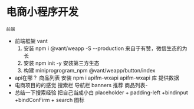 # 电商小程序开发
    前端
- 前端框架 vant  
    1. 安装 npm i @vant/weapp -S --production
    来自于有赞，微信生态的为长
    2. 安装 npm init -y 
    安装第三方生态
    3. 构建
    miniprogrogram_npm
    @vant/weapp/button/index
- api在哪？
    商品列表
    安装 npm i apifm-wxapi
    apifm-wxapi 库 提供数据
- 电商项目的的感觉
    搜索栏
    导航栏
    banners
    推荐
    商品列表-
- 总结一下搜索经验 把自己当成小白
    placeholder + padding-left +bindinput +bindConFirm + search 图标
    